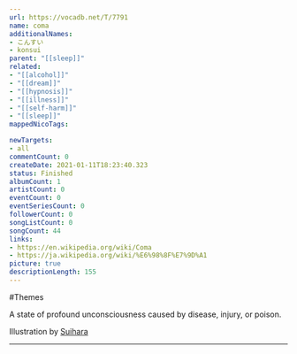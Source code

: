 ```yaml
---
url: https://vocadb.net/T/7791
name: coma
additionalNames: 
- こんすい
- konsui
parent: "[[sleep]]"
related:
- "[[alcohol]]"
- "[[dream]]"
- "[[hypnosis]]"
- "[[illness]]"
- "[[self-harm]]"
- "[[sleep]]"
mappedNicoTags:

newTargets:
- all
commentCount: 0
createDate: 2021-01-11T18:23:40.323
status: Finished
albumCount: 1
artistCount: 0
eventCount: 0
eventSeriesCount: 0
followerCount: 0
songListCount: 0
songCount: 44
links: 
- https://en.wikipedia.org/wiki/Coma
- https://ja.wikipedia.org/wiki/%E6%98%8F%E7%9D%A1
picture: true
descriptionLength: 155
---
```


#Themes

A state of profound unconsciousness caused by disease, injury, or poison.

Illustration by [Suihara](https://www.deviantart.com/suihara/art/Coma-419486857)

---

